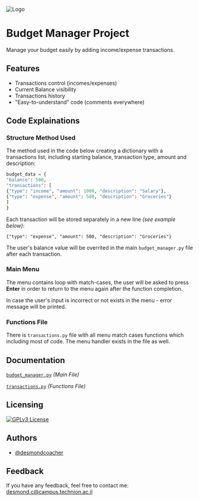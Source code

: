 
![Logo](https://png.pngtree.com/png-vector/20220910/ourmid/pngtree-budgeting-icon-png-image_6145091.png)


# Budget Manager Project

Manage your budget easily by adding income/expense transactions.


## Features

- Transactions control (incomes/expenses)
- Current Balance visibility
- Transactions history
- "Easy-to-understand" code (comments everywhere)


## Code Explainations
### Structure Method Used

The method used in the code below creating a dictionary with a transactions list, including starting balance, transaction type, amount and description:
```python
budget_data = {
"balance": 500,
"transactions": [
{"type": "income", "amount": 1000, "description": "Salary"},
{"type": "expense", "amount": 500, "description": "Groceries"}
]
}
```
Each transaction will be stored separately in a new line *(see example below)*:

```{"type": "expense", "amount": 500, "description": "Groceries"}```

The user's balance value will be overrited in the main ```budget_manager.py``` file after each transaction.

### Main Menu
The menu contains loop with match-cases, the user will be asked to press **Enter** in order to return to the menu again after the function completion.

In case the user's input is incorrect or not exists in the menu - error message will be printed.
### Functions File
There is ```transactions.py``` file with all menu match cases functions which including most of code. The menu handler exists in the file as well.


## Documentation

[```budget_manager.py```](https://github.com/desmondcoacher/budget_manager/blob/main/budget_manager.py) *(Main File)*

[```transactions.py```](https://github.com/desmondcoacher/budget_manager/blob/main/transactions.py) *(Functions File)*


## Licensing

[![GPLv3 License](https://img.shields.io/badge/License-GPL%20v3-yellow.svg)](https://github.com/desmondcoacher/budget_manager/blob/main/LICENSE)



## Authors

- [@desmondcoacher](https://github.com/desmondcoacher)


## Feedback

If you have any feedback, feel free to contact me: desmond.c@campus.technion.ac.il

